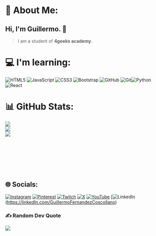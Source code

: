 # 💫 About Me:
## Hi, I'm Guillermo. 👋

> I am a student of **4geeks academy**. 

# 💻  I'm learning:
![HTML5](https://img.shields.io/badge/html5-%23E34F26.svg?style=for-the-badge&logo=html5&logoColor=white) ![JavaScript](https://img.shields.io/badge/javascript-%23323330.svg?style=for-the-badge&logo=javascript&logoColor=%23F7DF1E) ![CSS3](https://img.shields.io/badge/css3-%231572B6.svg?style=for-the-badge&logo=css3&logoColor=white) ![Bootstrap](https://img.shields.io/badge/bootstrap-%238511FA.svg?style=for-the-badge&logo=bootstrap&logoColor=white) ![GitHub](https://img.shields.io/badge/github-%23121011.svg?style=for-the-badge&logo=github&logoColor=white) ![Git](https://img.shields.io/badge/git-%23F05033.svg?style=for-the-badge&logo=git&logoColor=white)![Python](https://img.shields.io/badge/python-3670A0?style=for-the-badge&logo=python&logoColor=ffdd54) ![React](https://img.shields.io/badge/react-%2320232a.svg?style=for-the-badge&logo=react&logoColor=%2361DAFB)
# 📊 GitHub Stats:
![](https://github-readme-stats.vercel.app/api?username=Guillefc91&theme=dark&hide_border=false&include_all_commits=false&count_private=false)<br/>
![](https://github-readme-streak-stats.herokuapp.com/?user=Guillefc91&theme=dark&hide_border=false)<br/>
![](https://github-readme-stats.vercel.app/api/top-langs/?username=Guillefc91&theme=dark&hide_border=false&include_all_commits=false&count_private=false&layout=compact)
<svg viewBox="-16 -32 880 192" width="880" height="192" xmlns="http://www.w3.org/2000/svg">


## 🌐 Socials:
[![Instagram](https://img.shields.io/badge/Instagram-%23E4405F.svg?logo=Instagram&logoColor=white)](https://instagram.com/) [![Pinterest](https://img.shields.io/badge/Pinterest-%23E60023.svg?logo=Pinterest&logoColor=white)](https://pinterest.com/) [![Twitch](https://img.shields.io/badge/Twitch-%239146FF.svg?logo=Twitch&logoColor=white)](https://twitch.tv/) [![X](https://img.shields.io/badge/X-black.svg?logo=X&logoColor=white)](https://x.com/) [![YouTube](https://img.shields.io/badge/YouTube-%23FF0000.svg?logo=YouTube&logoColor=white)](https://youtube.com/) 
[![LinkedIn](https://img.shields.io/badge/LinkedIn-%230077B5.svg?logo=linkedin&logoColor=white)(https://linkedIn.com/GuillermoFernandezCoscollano)

### ✍️ Random Dev Quote
![](https://quotes-github-readme.vercel.app/api?type=horizontal&theme=radical)




<!-- Proudly created with GPRM ( https://gprm.itsvg.in ) -->
